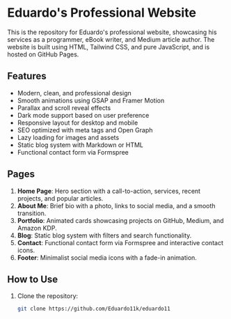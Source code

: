 # Eduardo's Professional Website

This is the repository for Eduardo's professional website, showcasing his services as a programmer, eBook writer, and Medium article author. The website is built using HTML, Tailwind CSS, and pure JavaScript, and is hosted on GitHub Pages.

## Features

- Modern, clean, and professional design
- Smooth animations using GSAP and Framer Motion
- Parallax and scroll reveal effects
- Dark mode support based on user preference
- Responsive layout for desktop and mobile
- SEO optimized with meta tags and Open Graph
- Lazy loading for images and assets
- Static blog system with Markdown or HTML
- Functional contact form via Formspree

## Pages

1. **Home Page**: Hero section with a call-to-action, services, recent projects, and popular articles.
2. **About Me**: Brief bio with a photo, links to social media, and a smooth transition.
3. **Portfolio**: Animated cards showcasing projects on GitHub, Medium, and Amazon KDP.
4. **Blog**: Static blog system with filters and search functionality.
5. **Contact**: Functional contact form via Formspree and interactive contact icons.
6. **Footer**: Minimalist social media icons with a fade-in animation.

## How to Use

1. Clone the repository:
    ```sh
    git clone https://github.com/Eduardo11k/eduardo11